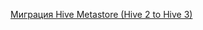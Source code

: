 [Миграция Hive Metastore (Hive 2 to Hive 3)](https://github.com/akalinovskiy/tips/wiki/%D0%9C%D0%B8%D0%B3%D1%80%D0%B0%D1%86%D0%B8%D1%8F-Hive-Metastore-(Hive-2-to-Hive-3))
